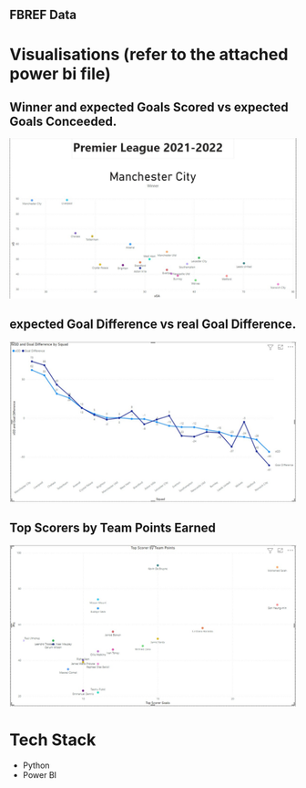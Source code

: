 ## FBREF Data


# Visualisations (refer to the attached power bi file)
## Winner and expected Goals Scored vs expected Goals Conceeded.
![visual1](visuals/Winner%20and%20xGoals%20vs%20xGAgainst.jpg)
## expected Goal Difference vs real Goal Difference.
![visual2](visuals/xGD%20vs%20rGD.jpg)
## Top Scorers by Team Points Earned
![visual3](visuals/Top%20Scorer%20By%20Team%20Points%20Earned.jpg)

# Tech Stack
- Python
- Power BI